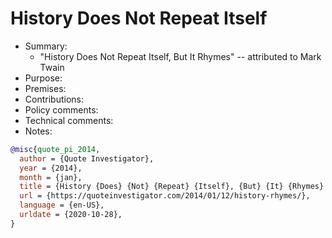 # History Does Not Repeat Itself

- Summary:
  - "History Does Not Repeat Itself, But It Rhymes" -- attributed to Mark Twain
- Purpose:
- Premises:
- Contributions:
- Policy comments:
- Technical comments:
- Notes:

```bib
@misc{quote_pi_2014,
  author = {Quote Investigator},
  year = {2014},
  month = {jan},
  title = {History {Does} {Not} {Repeat} {Itself}, {But} {It} {Rhymes} – {Quote} {Investigator}},
  url = {https://quoteinvestigator.com/2014/01/12/history-rhymes/},
  language = {en-US},
  urldate = {2020-10-28},
}
```
